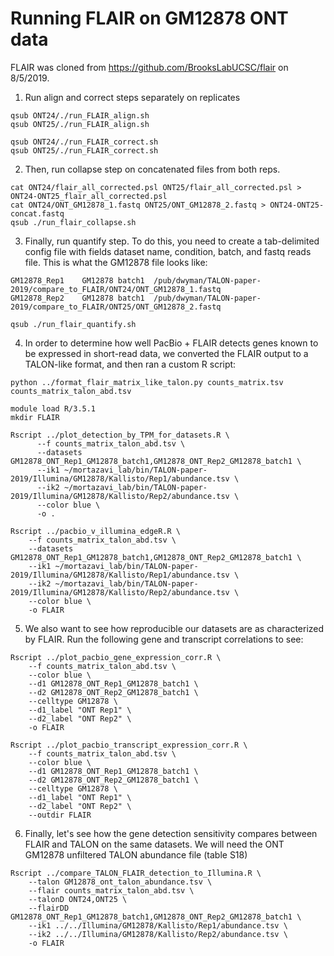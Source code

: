 # Running FLAIR on GM12878 ONT data

FLAIR was cloned from https://github.com/BrooksLabUCSC/flair on 8/5/2019.

1. Run align and correct steps separately on replicates
```
qsub ONT24/./run_FLAIR_align.sh
qsub ONT25/./run_FLAIR_align.sh
```
```
qsub ONT24/./run_FLAIR_correct.sh
qsub ONT25/./run_FLAIR_correct.sh
```
2. Then, run collapse step on concatenated files from both reps.
```
cat ONT24/flair_all_corrected.psl ONT25/flair_all_corrected.psl > ONT24-ONT25_flair_all_corrected.psl
cat ONT24/ONT_GM12878_1.fastq ONT25/ONT_GM12878_2.fastq > ONT24-ONT25-concat.fastq
qsub ./run_flair_collapse.sh
```
3. Finally, run quantify step. To do this, you need to create a tab-delimited config file with fields dataset name, condition, batch, and fastq reads file. This is what the GM12878 file looks like:
```
GM12878_Rep1	GM12878	batch1	/pub/dwyman/TALON-paper-2019/compare_to_FLAIR/ONT24/ONT_GM12878_1.fastq
GM12878_Rep2	GM12878	batch1	/pub/dwyman/TALON-paper-2019/compare_to_FLAIR/ONT25/ONT_GM12878_2.fastq
```
```
qsub ./run_flair_quantify.sh
```

4. In order to determine how well PacBio + FLAIR detects genes known to be expressed in short-read data, we converted the FLAIR output to a TALON-like format, and then ran a custom R script:
```
python ../format_flair_matrix_like_talon.py counts_matrix.tsv counts_matrix_talon_abd.tsv

module load R/3.5.1
mkdir FLAIR

Rscript ../plot_detection_by_TPM_for_datasets.R \
      --f counts_matrix_talon_abd.tsv \
      --datasets GM12878_ONT_Rep1_GM12878_batch1,GM12878_ONT_Rep2_GM12878_batch1 \
      --ik1 ~/mortazavi_lab/bin/TALON-paper-2019/Illumina/GM12878/Kallisto/Rep1/abundance.tsv \
      --ik2 ~/mortazavi_lab/bin/TALON-paper-2019/Illumina/GM12878/Kallisto/Rep2/abundance.tsv \
      --color blue \
      -o .

Rscript ../pacbio_v_illumina_edgeR.R \
    --f counts_matrix_talon_abd.tsv \
    --datasets GM12878_ONT_Rep1_GM12878_batch1,GM12878_ONT_Rep2_GM12878_batch1 \
    --ik1 ~/mortazavi_lab/bin/TALON-paper-2019/Illumina/GM12878/Kallisto/Rep1/abundance.tsv \
    --ik2 ~/mortazavi_lab/bin/TALON-paper-2019/Illumina/GM12878/Kallisto/Rep2/abundance.tsv \
    --color blue \
    -o FLAIR
```

5. We also want to see how reproducible our datasets are as characterized by FLAIR. Run the following gene and transcript correlations to see: 

```
Rscript ../plot_pacbio_gene_expression_corr.R \
    --f counts_matrix_talon_abd.tsv \
    --color blue \
    --d1 GM12878_ONT_Rep1_GM12878_batch1 \
    --d2 GM12878_ONT_Rep2_GM12878_batch1 \
    --celltype GM12878 \
    --d1_label "ONT Rep1" \
    --d2_label "ONT Rep2" \
    -o FLAIR 

Rscript ../plot_pacbio_transcript_expression_corr.R \
    --f counts_matrix_talon_abd.tsv \ 
    --color blue \
    --d1 GM12878_ONT_Rep1_GM12878_batch1 \
    --d2 GM12878_ONT_Rep2_GM12878_batch1 \
    --celltype GM12878 \
    --d1_label "ONT Rep1" \
    --d2_label "ONT Rep2" \
    --outdir FLAIR 
```

6. Finally, let's see how the gene detection sensitivity compares between FLAIR and TALON on the same datasets. We will need the ONT GM12878 unfiltered TALON abundance file (table S18)
```
Rscript ../compare_TALON_FLAIR_detection_to_Illumina.R \
    --talon GM12878_ont_talon_abundance.tsv \
    --flair counts_matrix_talon_abd.tsv \
    --talonD ONT24,ONT25 \
    --flairDD GM12878_ONT_Rep1_GM12878_batch1,GM12878_ONT_Rep2_GM12878_batch1 \
    --ik1 ../../Illumina/GM12878/Kallisto/Rep1/abundance.tsv \
    --ik2 ../../Illumina/GM12878/Kallisto/Rep2/abundance.tsv \
    -o FLAIR 
```
